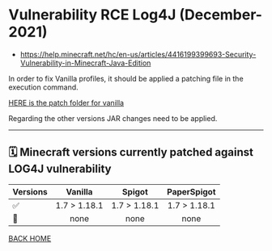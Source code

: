 # Vulnerability RCE Log4J (December-2021)

- https://help.minecraft.net/hc/en-us/articles/4416199399693-Security-Vulnerability-in-Minecraft-Java-Edition

In order to fix Vanilla profiles, it should be applied a patching file in the execution command.    
   
[HERE is the patch folder for vanilla](https://github.com/ValentinTh/MultiCraft-JAR-Conf/blob/master/minecraft/log4j-patch/)
   
   
Regarding the other versions JAR changes need to be applied.

-----
🗓 Minecraft versions currently patched against LOG4J vulnerability
-----

| Versions | Vanilla | Spigot | PaperSpigot |
| :--------|:-------:|:------:|:-----------:| 
| ✅ | 1.7 > 1.18.1 | 1.7 > 1.18.1 | 1.7 > 1.18.1 |
| 🔨 | none | none | none |




[BACK HOME](https://github.com/ValentinTh/MultiCraft-JAR-Conf/blob/master/README.md)
